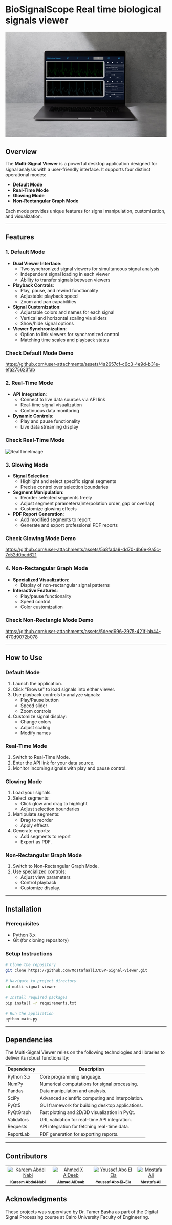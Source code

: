 # BioSignalScope Real time biological signals viewer
![Application Overview](Images/overview.png "Overview of Multi-Signal Viewer")

## Overview
The **Multi-Signal Viewer** is a powerful desktop application designed for signal analysis with a user-friendly interface. It supports four distinct operational modes:

- **Default Mode**
- **Real-Time Mode**
- **Glowing Mode**
- **Non-Rectangular Graph Mode**

Each mode provides unique features for signal manipulation, customization, and visualization.

---

## Features

### 1. Default Mode
- **Dual Viewer Interface**:
  - Two synchronized signal viewers for simultaneous signal analysis
  - Independent signal loading in each viewer
  - Ability to transfer signals between viewers
- **Playback Controls**:
  - Play, pause, and rewind functionality
  - Adjustable playback speed
  - Zoom and pan capabilities
- **Signal Customization**:
  - Adjustable colors and names for each signal
  - Vertical and horizontal scaling via sliders
  - Show/hide signal options
- **Viewer Synchronization**:
  - Option to link viewers for synchronized control
  - Matching time scales and playback states

### Check Default Mode Demo
https://github.com/user-attachments/assets/4a2657cf-c6c3-4e9d-b31e-efa275623fab


### 2. Real-Time Mode
- **API Integration**:
  - Connect to live data sources via API link
  - Real-time signal visualization
  - Continuous data monitoring
- **Dynamic Controls**:
  - Play and pause functionality
  - Live data streaming display
### Check Real-Time Mode 
![RealTimeImage](https://github.com/user-attachments/assets/1a40d303-369b-49d4-a3ee-dcecf334fb33)


### 3. Glowing Mode
- **Signal Selection**:
  - Highlight and select specific signal segments
  - Precise control over selection boundaries
- **Segment Manipulation**:
  - Reorder selected segments freely
  - Adjust segment parameters(Interpolation order, gap or overlap)
  - Customize glowing effects
- **PDF Report Generation**:
  - Add modified segments to report
  - Generate and export professional PDF reports
### Check Glowing Mode Demo
https://github.com/user-attachments/assets/5a8fa4a9-dd70-4b6e-9a5c-7c52d0bcd621


### 4. Non-Rectangular Graph Mode
- **Specialized Visualization**:
  - Display of non-rectangular signal patterns
- **Interactive Features**:
  - Play/pause functionality
  - Speed control
  - Color customization
### Check Non-Rectangle Mode Demo
https://github.com/user-attachments/assets/5deed996-2975-421f-bb44-470d9072b078

---

## How to Use

### Default Mode
1. Launch the application.
2. Click "Browse" to load signals into either viewer.
3. Use playback controls to analyze signals:
   - Play/Pause button
   - Speed slider
   - Zoom controls
4. Customize signal display:
   - Change colors
   - Adjust scaling
   - Modify names

### Real-Time Mode
1. Switch to Real-Time Mode.
2. Enter the API link for your data source.
4. Monitor incoming signals with play and pause control.

### Glowing Mode
1. Load your signals.
2. Select segments:
   - Click glow and drag to highlight
   - Adjust selection boundaries
3. Manipulate segments:
   - Drag to reorder
   - Apply effects
4. Generate reports:
   - Add segments to report
   - Export as PDF.

### Non-Rectangular Graph Mode
1. Switch to Non-Rectangular Graph Mode.
3. Use specialized controls:
   - Adjust view parameters
   - Control playback
   - Customize display.

---

## Installation

### Prerequisites
- Python 3.x
- Git (for cloning repository)

### Setup Instructions
```bash
# Clone the repository
git clone https://github.com/Mostafaali3/DSP-Signal-Viewer.git

# Navigate to project directory
cd multi-signal-viewer

# Install required packages
pip install -r requirements.txt

# Run the application
python main.py
```

---

## Dependencies

The Multi-Signal Viewer relies on the following technologies and libraries to deliver its robust functionality:

| **Dependency**       | **Description**                                       |
|-----------------------|-------------------------------------------------------|
| Python 3.x           | Core programming language.                            |
| NumPy                | Numerical computations for signal processing.         |
| Pandas               | Data manipulation and analysis.                       |
| SciPy                | Advanced scientific computing and interpolation.      |
| PyQt5                | GUI framework for building desktop applications.      |
| PyQtGraph            | Fast plotting and 2D/3D visualization in PyQt.        |
| Validators           | URL validation for real-time API integration.         |
| Requests             | API integration for fetching real-time data.          |
| ReportLab            | PDF generation for exporting reports.                 |


---

## Contributors <a name="Contributors"></a>
<table>
  <tr>
    <td align="center">
      <a href="https://github.com/karreemm" target="_blank">
        <img src="https://github.com/karreemm.png" width="150px;" alt="Kareem Abdel Nabi"/>
        <br />
        <sub><b>Kareem Abdel Nabi</b></sub>
      </a>
    </td>
    <td align="center">
      <a href="https://github.com/AhmedXAlDeeb" target="_blank">
        <img src="https://github.com/AhmedXAlDeeb.png" width="150px;" alt="Ahmed X AlDeeb"/>
        <br />
        <sub><b>Ahmed AlDeeb</b></sub>
      </a>
    </td>
    <td align="center">
      <a href="https://github.com/Youssef-Abo-El-Ela" target="_blank">
        <img src="https://github.com/Youssef-Abo-El-Ela.png" width="150px;" alt="Youssef Abo El Ela"/>
        <br />
        <sub><b>Youssef Abo El-Ela</b></sub>
      </a>
    </td>
    <td align="center">
      <a href="https://github.com/Mostafaali3" target="_blank">
        <img src="https://github.com/Mostafaali3.png" width="150px;" alt="Mostafa Ali"/>
        <br />
        <sub><b>Mostafa Ali</b></sub>
      </a>
    </td>
  </tr>
</table>

## Acknowledgments
These projects was supervised by Dr. Tamer Basha as part of the Digital Signal Processing course at Cairo University Faculty of Engineering.
